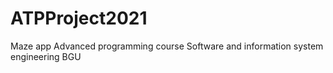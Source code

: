 # ATPProject2021
Maze app
Advanced programming course
Software and information system engineering BGU

